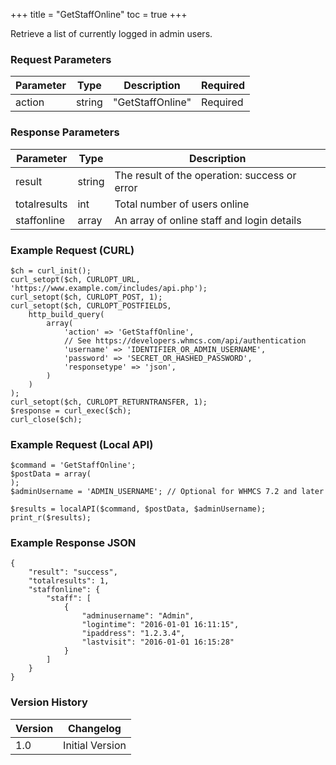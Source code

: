 +++
title = "GetStaffOnline"
toc = true
+++

Retrieve a list of currently logged in admin users.

### Request Parameters

| Parameter | Type | Description | Required |
| --------- | ---- | ----------- | -------- |
| action | string | "GetStaffOnline" | Required |

### Response Parameters

| Parameter | Type | Description |
| --------- | ---- | ----------- |
| result | string | The result of the operation: success or error |
| totalresults | int | Total number of users online |
| staffonline | array | An array of online staff and login details |


### Example Request (CURL)

```
$ch = curl_init();
curl_setopt($ch, CURLOPT_URL, 'https://www.example.com/includes/api.php');
curl_setopt($ch, CURLOPT_POST, 1);
curl_setopt($ch, CURLOPT_POSTFIELDS,
    http_build_query(
        array(
            'action' => 'GetStaffOnline',
            // See https://developers.whmcs.com/api/authentication
            'username' => 'IDENTIFIER_OR_ADMIN_USERNAME',
            'password' => 'SECRET_OR_HASHED_PASSWORD',
            'responsetype' => 'json',
        )
    )
);
curl_setopt($ch, CURLOPT_RETURNTRANSFER, 1);
$response = curl_exec($ch);
curl_close($ch);
```


### Example Request (Local API)

```
$command = 'GetStaffOnline';
$postData = array(
);
$adminUsername = 'ADMIN_USERNAME'; // Optional for WHMCS 7.2 and later

$results = localAPI($command, $postData, $adminUsername);
print_r($results);
```


### Example Response JSON

```
{
    "result": "success",
    "totalresults": 1,
    "staffonline": {
        "staff": [
            {
                "adminusername": "Admin",
                "logintime": "2016-01-01 16:11:15",
                "ipaddress": "1.2.3.4",
                "lastvisit": "2016-01-01 16:15:28"
            }
        ]
    }
}
```


### Version History

| Version | Changelog |
| ------- | --------- |
| 1.0 | Initial Version |
